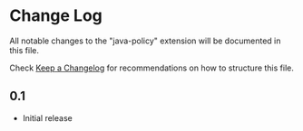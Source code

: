 # Change Log

All notable changes to the "java-policy" extension will be documented in this file.

Check [Keep a Changelog](http://keepachangelog.com/) for recommendations on how to structure this file.

## 0.1

- Initial release
